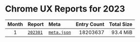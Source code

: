 # Chrome UX Reports for 2023

| Month | Report | Meta | Entry Count | Total Size |
|:-----:|:-------|:-----|------------:|-----------:|
| 1 | [`202301`](https://github.com/crissyfield/crux-dumps/blob/main/2023/01) | [`meta.json`](https://github.com/crissyfield/crux-dumps/raw/main/2023/01/meta.json) | 18203637 | 93.4 MiB |
